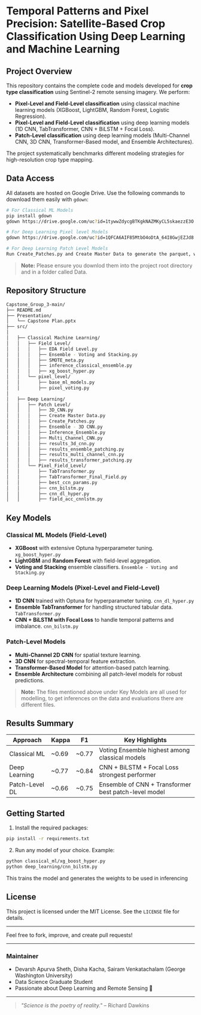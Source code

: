 # Temporal Patterns and Pixel Precision: Satellite-Based Crop Classification Using Deep Learning and Machine Learning

## Project Overview

This repository contains the complete code and models developed for **crop type classification** using Sentinel-2 remote sensing imagery. We perform:

- **Pixel-Level and Field-Level classification** using classical machine learning models (XGBoost, LightGBM, Random Forest, Logistic Regression).
- **Pixel-Level and Field-Level classification** using deep learning models (1D CNN, TabTransformer, CNN + BiLSTM + Focal Loss).
- **Patch-Level classification** using deep learning models (Multi-Channel CNN, 3D CNN, Transformer-Based model, and Ensemble Architectures).

The project systematically benchmarks different modeling strategies for high-resolution crop type mapping.

## Data Access

All datasets are hosted on Google Drive. Use the following commands to download them easily with `gdown`:

```bash
# For Classical ML Models
pip install gdown
gdown https://drive.google.com/uc?id=1tywwZdycgBTKgkNAZMKyCL5skaezzE3O -O final_data.parquet

# For Deep Learning Pixel level Models
gdown https://drive.google.com/uc?id=1QFCA6AIF85MtbO4oDtA_64I8GwjEZJd8 -O merged_dl_258_259.parquet

# For Deep Learning Patch Level Models
Run Create_Patches.py and Create Master Data to generate the parquet, which will be used in all subsequent code files

```


> **Note:** Please ensure you downlod them into the project root directory and in a folder called Data.


## Repository Structure

```bash
Capstone_Group_3-main/
├── README.md
├── Presentation/
│   └── Capstone Plan.pptx
├── src/
│
│   ├── Classical Machine Learning/
│   │   ├── Field Level/
│   │   │   ├── EDA Field Level.py
│   │   │   ├── Ensemble - Voting and Stacking.py
│   │   │   ├── SMOTE_meta.py
│   │   │   ├── inference_classical_ensemble.py
│   │   │   ├── xg_boost_hyper.py
│   │   └── pixel_level/
│   │       ├── base_ml_models.py
│   │       ├── pixel_voting.py
│
│   ├── Deep Learning/
│   │   ├── Patch Level/
│   │   │   ├── 3D_CNN.py
│   │   │   ├── Create Master Data.py
│   │   │   ├── Create_Patches.py
│   │   │   ├── Ensemble - 3D CNN.py
│   │   │   ├── Inference_Ensemble.py
│   │   │   ├── Multi_Channel_CNN.py
│   │   │   ├── results_3d_cnn.py
│   │   │   ├── results_ensemble_patching.py
│   │   │   ├── results_multi_channel_cnn.py
│   │   │   ├── results_transformer_patching.py
│   │   └── Pixel_Field_Level/
│   │       ├── TabTransformer.py
│   │       ├── TabTransformer_Final_Field.py
│   │       ├── best_ccn_params.py
│   │       ├── cnn_bilstm.py
│   │       ├── cnn_dl_hyper.py
│   │       ├── field_acc_cnnlstm.py

```

## Key Models

### Classical ML Models (Field-Level)
- **XGBoost** with extensive Optuna hyperparameter tuning. ```xg_boost_hyper.py```
- **LightGBM** and **Random Forest** with field-level aggregation. 
- **Voting and Stacking** ensemble classifiers. ```Ensemble - Voting and Stacking.py```

### Deep Learning Models (Pixel-Level and Field-Level)
- **1D CNN** trained with Optuna for hyperparameter tuning. ```cnn_dl_hyper.py```
- **Ensemble TabTransformer** for handling structured tabular data. ```TabTransformer.py```
- **CNN + BiLSTM with Focal Loss** to handle temporal patterns and imbalance. ```cnn_bilstm.py```

### Patch-Level Models
- **Multi-Channel 2D CNN** for spatial texture learning.
- **3D CNN** for spectral-temporal feature extraction.
- **Transformer-Based Model** for attention-based patch learning.
- **Ensemble Architecture** combining all patch-level models for robust predictions.

> **Note:** The files mentioned above under Key Models are all used for modelling, to get inferences on the data and evaluations there are different files.

## Results Summary

| Approach         | Kappa | F1   | Key Highlights                                      |
|------------------|-------|------|-----------------------------------------------------|
| Classical ML     | ~0.69 | ~0.77| Voting Ensemble highest among classical models      |
| Deep Learning    | ~0.77 | ~0.84| CNN + BiLSTM + Focal Loss strongest performer        |
| Patch-Level DL   | ~0.66 | ~0.75| Ensemble of CNN + Transformer best patch-level model |


## Getting Started

1. Install the required packages:

```bash
pip install -r requirements.txt
```

2. Run any model of your choice. Example:

```bash
python classical_ml/xg_boost_hyper.py
python deep_learning/cnn_bilstm.py
```
This trains the model and generates the weights to be used in inferencing

## License

This project is licensed under the MIT License. See the `LICENSE` file for details.

---

Feel free to fork, improve, and create pull requests!

---

### Maintainer

- Devarsh Apurva Sheth, Disha Kacha, Sairam Venkatachalam (George Washington University)
- Data Science Graduate Student
- Passionate about Deep Learning and Remote Sensing 🚀

---

> *"Science is the poetry of reality."* – Richard Dawkins

